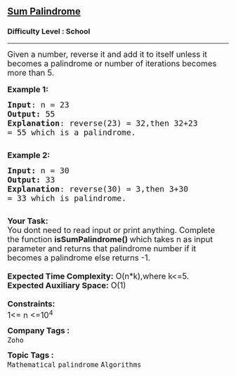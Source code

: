 <h2><a href="https://www.geeksforgeeks.org/problems/sum-palindrome3857/1?utm_source=geeksforgeeks&utm_medium=ml_article_practice_tab&utm_campaign=article_practice_tab">Sum Palindrome</a></h2><h3>Difficulty Level : School</h3><hr><div class="problems_problem_content__Xm_eO"><p><span style="font-size:18px">Given a number, reverse it and add it to itself unless it becomes a palindrome or number of iterations&nbsp;becomes more than 5.</span><br>
<br>
<span style="font-size:18px"><strong>Example 1:</strong></span></p>

<pre><span style="font-size:18px"><strong>Input</strong>: n = 23
<strong>Output:</strong>&nbsp;55&nbsp;
<strong>Explanation</strong>: reverse(23) = 32,then 32+23
= 55 which is a palindrome. </span>
</pre>

<p><br>
<span style="font-size:18px"><strong>Example 2:</strong></span></p>

<pre><span style="font-size:18px"><strong>Input: </strong>n = 30
<strong>Output:&nbsp;</strong>33
<strong>Explanation</strong>: reverse(30) = 3,then 3+30
= 33 which is palindrome. </span>
</pre>

<p><br>
<span style="font-size:18px"><strong>Your Task:&nbsp;&nbsp;</strong><br>
You dont need to read input or print anything. Complete the function <strong>isSumPalindrome()&nbsp;</strong>which takes n&nbsp;as input parameter and returns that palindrome number if it becomes a palindrome else returns -1.<br>
<br>
<strong>Expected Time Complexity:</strong> O(n*k),where k&lt;=5.<br>
<strong>Expected Auxiliary Space:</strong> O(1)<br>
<br>
<strong>Constraints:</strong><br>
1&lt;= n&nbsp;&lt;=10<sup>4</sup></span></p>
</div><p><span style=font-size:18px><strong>Company Tags : </strong><br><code>Zoho</code>&nbsp;<br><p><span style=font-size:18px><strong>Topic Tags : </strong><br><code>Mathematical</code>&nbsp;<code>palindrome</code>&nbsp;<code>Algorithms</code>&nbsp;